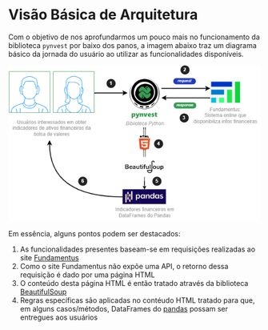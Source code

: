 # Visão Básica de Arquitetura

Com o objetivo de nos aprofundarmos um pouco mais no funcionamento da biblioteca `pynvest` por baixo dos panos, a imagem abaixo traz um diagrama básico da jornada do usuário ao utilizar as funcionalidades disponíveis.

![Jornada básica de construção da biblioteca](https://github.com/ThiagoPanini/pynvest/blob/v0.0.x/docs/assets/diagrams/pynvest-diagram.png?raw=true)

Em essência, alguns pontos podem ser destacados:

1. As funcionalidades presentes baseam-se em requisições realizadas ao site [Fundamentus](https://www.fundamentus.com.br/)
2. Como o site Fundamentus não expõe uma API, o retorno dessa requisição é dado por uma página HTML
3. O conteúdo desta página HTML é então tratado através da biblioteca [BeautifulSoup](https://beautiful-soup-4.readthedocs.io/en/latest/)
4. Regras específicas são aplicadas no contéudo HTML tratado para que, em alguns casos/métodos, DataFrames do [pandas](https://pandas.pydata.org/) possam ser entregues aos usuários